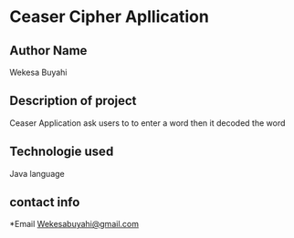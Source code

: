 # Ceaser Cipher Apllication
## Author Name
Wekesa Buyahi

## Description of project
Ceaser Application ask users to  to enter a word then it decoded the word

## Technologie used

Java language

## contact info

*Email Wekesabuyahi@gmail.com
